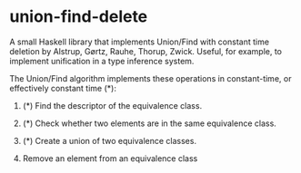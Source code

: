 # union-find-delete

A small Haskell library that implements Union/Find with constant time
deletion by Alstrup, Gørtz, Rauhe, Thorup, Zwick. Useful, for example,
to implement unification in a type inference system.

The Union/Find algorithm implements these operations in constant-time,
or effectively constant time (*):

 1. (*) Find the descriptor of the equivalence class.

 2. (*) Check whether two elements are in the same equivalence class.

 3. (*) Create a union of two equivalence classes.

 4. Remove an element from an equivalence class
